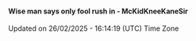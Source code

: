 #### Wise man says only fool rush in - McKidKneeKaneSir
Updated on 26/02/2025 - 16:14:19 (UTC) Time Zone
